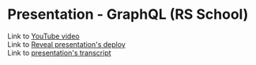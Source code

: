 # Presentation - GraphQL (RS School)

Link to [YouTube video](https://www.youtube.com/watch?v=-EQmu9nWqmE)  
Link to [Reveal presentation's deploy](https://jeneko.github.io/presentation-graphql/)  
Link to [presentation's transcript](https://docs.google.com/document/d/1JHFaxdCeT1iifHvCEb_0nPeECyFth-TwuQKIk-GLuzg)  


